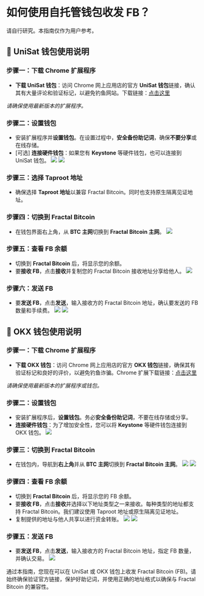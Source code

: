 # 如何使用自托管钱包收发 FB？

请自行研究。本指南仅作为用户参考。

## 🔸 UniSat 钱包使用说明

### 步骤一：下载 Chrome 扩展程序

* **下载 UniSat 钱包**：访问 Chrome 网上应用店的官方 **UniSat 钱包**链接，确认其有大量评论和验证标记，以避免钓鱼网站。下载链接：[点击这里]()

*请确保使用最新版本的扩展程序。*

### 步骤二：设置钱包

* 安装扩展程序并**设置钱包**。在设置过程中，**安全备份助记词**，确保**不要分享**或在线存储。
* [可选] **连接硬件钱包**：如果您有 **Keystone** 等硬件钱包，也可以连接到 UniSat 钱包。
![](/fractalbitcoin/fractal-03.png)
![](/fractalbitcoin/fractal-04.webp)

### 步骤三：选择 Taproot 地址

* 确保选择 **Taproot 地址**以兼容 Fractal Bitcoin。同时也支持原生隔离见证地址。

### 步骤四：切换到 Fractal Bitcoin

* 在钱包界面右上角，从 **BTC 主网**切换到 **Fractal Bitcoin 主网**。
![](/fractalbitcoin/fractal-05.png)

### 步骤五：查看 FB 余额

* 切换到 **Fractal Bitcoin** 后，将显示您的余额。
* 要**接收 FB**，点击**接收**并复制您的 Fractal Bitcoin 接收地址分享给他人。
![](/fractalbitcoin/fractal-06.jfif)

### 步骤六：发送 FB

* 要**发送 FB**，点击**发送**，输入接收方的 Fractal Bitcoin 地址，确认要发送的 FB 数量和手续费。
![](/fractalbitcoin/fractal-07.jfif)
![](/fractalbitcoin/fractal-08.jfif)

## 🔸 OKX 钱包使用说明

### 步骤一：下载 Chrome 扩展程序

* **下载 OKX 钱包**：访问 Chrome 网上应用店的官方 **OKX 钱包**链接，确保其有验证标记和良好的评价，以避免钓鱼诈骗。Chrome 扩展下载链接：[点击这里]()

*请确保使用最新版本的扩展程序或钱包。*

### 步骤二：设置钱包

* 安装扩展程序后，**设置钱包**。务必**安全备份助记词**，不要在线存储或分享。
* **连接硬件钱包**：为了增加安全性，您可以将 **Keystone** 等硬件钱包连接到 OKX 钱包。
![](/fractalbitcoin/fractal-09.png)

### 步骤三：切换到 Fractal Bitcoin

* 在钱包内，导航到**右上角**并从 **BTC 主网**切换到 **Fractal Bitcoin 主网**。
![](/fractalbitcoin/fractal-10.png)
![](/fractalbitcoin/fractal-11.png)

### 步骤四：查看 FB 余额

* 切换到 **Fractal Bitcoin** 后，将显示您的 FB 余额。
* 要**接收 FB**，点击**接收**并选择以下地址类型之一来接收。每种类型的地址都支持 Fractal Bitcoin。我们建议使用 Taproot 地址或原生隔离见证地址。
* 复制提供的地址与他人共享以进行资金转账。
![](/fractalbitcoin/fractal-12.jfif)
![](/fractalbitcoin/fractal-13.jfif)

### 步骤五：发送 FB

* 要**发送 FB**，点击**发送**，输入接收方的 Fractal Bitcoin 地址，指定 FB 数量，并确认交易。
![](/fractalbitcoin/fractal-14.jfif)

通过本指南，您现在可以在 UniSat 或 OKX 钱包上收发 Fractal Bitcoin (FB)。请始终确保验证官方链接，保护好助记词，并使用正确的地址格式以确保与 Fractal Bitcoin 的兼容性。 